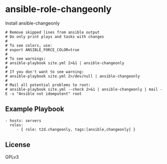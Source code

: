 ansible-role-changeonly
======================

Install ansible-changeonly

```
# Remove skipped lines from ansible output
# Do only print plays and tasks with changes
#
# To see colors, use:
# export ANSIBLE_FORCE_COLOR=true
#
# To see warnings:
# ansible-playbook site.yml 2>&1 | ansible-changeonly
#
# If you don't want to see warning:
# ansible-playbook site.yml 2>/dev/null | ansible-changeonly
#
# Mail all potential problems to root:
# ansible-playbook site.yml --check 2>&1 | ansible-changeonly | mail -E -s "Ansible not idempotent" root
```

Example Playbook
----------------

    - hosts: servers
      roles:
         - { role: t2d.changeonly, tags:[ansible,changeonly] }

License
-------

GPLv3

